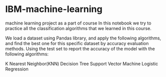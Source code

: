 # IBM-machine-learning
machine learning project as a part of course
In this notebook we try to practice all the classification algorithms that we learned in this course.

We load a dataset using Pandas library, and apply the following algorithms, 
and find the best one for this specific dataset by accuracy evaluation methods.
Using the test set to report the accuracy of the model with the following algorithms:

K Nearest Neighbor(KNN)
Decision Tree
Support Vector Machine
Logistic Regression
